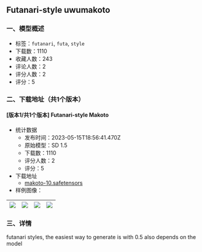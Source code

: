 ## Futanari-style uwumakoto
### 一、模型概述

- 标签：`futanari`, `futa`, `style`
- 下载数：1110
- 收藏人数：243
- 评论人数：2
- 评分人数：2
- 评分：5

### 二、下载地址（共1个版本）

#### [版本1/共1个版本] Futanari-style Makoto

- 统计数据
  - 发布时间：2023-05-15T18:56:41.470Z
  - 原始模型：SD 1.5
  - 下载数：1110
  - 评分人数：2
  - 评分：5
- 下载地址
  - [makoto-10.safetensors](https://civitai.com/api/download/models/71605)
- 样例图像：

| <img src="https://image.civitai.com/xG1nkqKTMzGDvpLrqFT7WA/b78928e3-b0ed-4409-8ceb-6c988a81f1b9/width=450/799786.jpeg" /> | <img src="https://image.civitai.com/xG1nkqKTMzGDvpLrqFT7WA/f35d26ae-a6e5-459b-ab9c-178bb23bffca/width=450/799785.jpeg" /> | <img src="https://image.civitai.com/xG1nkqKTMzGDvpLrqFT7WA/f2214a3d-97db-4370-a97b-822a0eec149a/width=450/799789.jpeg" /> | <img src="https://image.civitai.com/xG1nkqKTMzGDvpLrqFT7WA/19a7f8d9-0b68-404a-88e2-c4646161ce90/width=450/799787.jpeg" /> |
| ---- | ---- | ---- | ---- |


### 三、详情
<p>futanari styles, the easiest way to generate is with 0.5 also depends on the model</p>